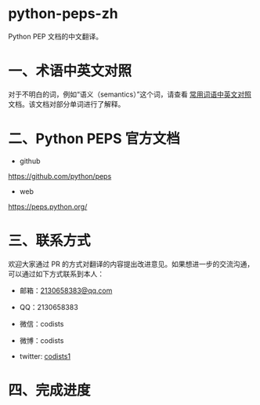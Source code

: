 python-peps-zh
========
Python PEP 文档的中文翻译。

# 一、术语中英文对照

对于不明白的词，例如“语义（semantics）”这个词，请查看 [常用词语中英文对照](./常用词语中英文对照.xls) 文档。该文档对部分单词进行了解释。

# 二、Python PEPS 官方文档
- github

https://github.com/python/peps

- web

https://peps.python.org/

# 三、联系方式

欢迎大家通过 PR 的方式对翻译的内容提出改进意见。如果想进一步的交流沟通，可以通过如下方式联系到本人：

- 邮箱：2130658383@qq.com
- QQ：2130658383

- 微信：codists

- 微博：codists
- twitter: [codists1](https://twitter.com/codists1)

# 四、完成进度
